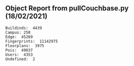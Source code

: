 ## Object Report from pullCouchbase.py (18/02/2021)
```
Buildinds:  4439
Campus: 258
Edge:  45269
Fingerprints:  11142975
Floorplans:  3975
Pois:  49037
Users:  4353
Undefined:  2
```